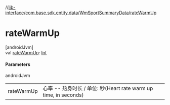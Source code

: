 //[lib-interface](../../../index.md)/[com.base.sdk.entity.data](../index.md)/[WmSportSummaryData](index.md)/[rateWarmUp](rate-warm-up.md)

# rateWarmUp

[androidJvm]\
val [rateWarmUp](rate-warm-up.md): [Int](https://kotlinlang.org/api/latest/jvm/stdlib/kotlin/-int/index.html)

#### Parameters

androidJvm

| | |
|---|---|
| rateWarmUp | 心率 -- 热身时长  / 单位:  秒(Heart rate warm up time, in seconds) |
